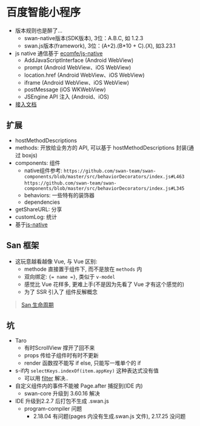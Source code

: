 # 百度智能小程序

* 版本规则也是醉了...
  * swan-native版本(SDK版本), 3位：A.B.C, 如 1.2.3
  * swan.js版本(framework), 3位：(A+2).(B*10 + C).(X), 如3.23.1
* js native 通信基于 [ecomfe/js-native](https://github.com/ecomfe/js-native)
  * AddJavaScriptInterface (Android WebView)
  * prompt (Android WebView、iOS WebView)
  * location.href (Android WebView、iOS WebView)
  * iframe (Android WebView、iOS WebView)
  * postMessage (iOS WKWebView)
  * JSEngine API 注入 (Android、iOS)
* [接入文档](https://github.com/swan-team/host-app-guide/blob/master/source/SUMMARY.md)

## 扩展

* hostMethodDescriptions
* methods: 开放给业务方的 API, 可以基于 hostMethodDescriptions 封装(通过 boxjs)
* components: 组件
  * native组件参考:
    `https://github.com/swan-team/swan-components/blob/master/src/behaviorDecorators/index.js#L463`
    `https://github.com/swan-team/swan-components/blob/master/src/behaviorDecorators/index.js#L345`
  * behaviors: 一些特有的装饰器
  * dependencies
* getShareURL: 分享
* customLog: 统计
* 基于[js-native](https://github.com/ecomfe/js-native)

## San 框架

* 这玩意越看越像 Vue, 与 Vue 区别:
  * methode 直接置于组件下, 而不是放在 `methods` 内
  * 双向绑定: `{= name =}`, 类似于 `v-model`
  * 感觉比 Vue 花样多, 更难上手(不是因为先看了 Vue 才有这个感觉的)
  * 为了 SSR 引入了 组件反解概念

> [San 生命周期](https://baidu.github.io/san/tutorial/component/)

## 坑

* Taro
  * 有时ScrollView 撑开了回不来
  * props 传给子组件时有时不更新
  * render 函数捏不能写 if else, 只能写一堆单个的 if
* s-if内 `selectKeys.indexOf(item.appKey)` 这种表达式没有值
  * 可以用 [filter](http://smartprogram.baidu.com/docs/develop/framework/view_filter/) 解决..
* 自定义组件内的事件不能被 Page.after 捕捉到(IDE 内)
  * swan-core 升级到 3.60.16 解决
* IDE 升级到2.2.7 后打包不生成 .swan.js
  * program-compiler 问题
    * 2.18.04 有问题(pages 内没有生成.swan.js 文件), 2.17.25 没问题
